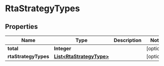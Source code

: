 

# RtaStrategyTypes


## Properties

Name | Type | Description | Notes
------------ | ------------- | ------------- | -------------
**total** | **Integer** |  |  [optional]
**rtaStrategyTypes** | [**List&lt;RtaStrategyType&gt;**](RtaStrategyType.md) |  |  [optional]



